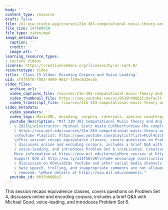 ```yaml
---
body: ''
content_type: resource
draft: false
file: /ol-ocw-studio-app/courses/21m-383-computational-music-theory-and-analysis-spring-2023/21m383-s23-lecture-15-mar-17_360p_16_9.mp4
file_size: 147609650
file_type: video/mp4
image_metadata:
  caption: ''
  credit: ''
  image-alt: ''
learning_resource_types:
- Lecture Videos
license: https://creativecommons.org/licenses/by-nc-sa/4.0/
resourcetype: Video
title: 'Class 15 Video: Encoding Corpora and Voice Leading'
uid: af4f45f0-f003-4099-9817-f19ec6d2eceb
video_files:
  archive_url: ''
  video_captions_file: /courses/21m-383-computational-music-theory-and-analysis-spring-2023/1y2CQm34Dwo0NqWV-pMD4h74khmZTvCIt_transcript.webvtt
  video_thumbnail_file: https://img.youtube.com/vi/0h3ShhOQ6zI/default.jpg
  video_transcript_file: /courses/21m-383-computational-music-theory-and-analysis-spring-2023/1y2CQm34Dwo0NqWV-pMD4h74khmZTvCIt_transcript.pdf
video_metadata:
  video_speakers: ''
  video_tags: MusicXML, encoding, corpora, intervals, species counterpoint
  youtube_description: "MIT 21M.383 Computational Music Theory and Analysis Spring\
    \ 2023\L\nInstructor: Michael Scott Asato Cuthbert\nView the complete course:\
    \ https://ocw.mit.edu/courses/21m-383-computational-music-theory-and-analysis-spring-2023/\L\
    \nYouTube Playlist: https://www.youtube.com/playlist?list=PLUl4u3cNGP62vSB2sI0W8lQFKsmS2-A6R\n\
    \nThis session recaps equivalence classes, covers questions on Problem Set 4,\
    \ discusses online and encoding corpora, includes a brief Q&A with Michael Good,\
    \ voice-leading, and introduces Problem Set 6.\n\nLicense: Creative Commons BY-NC-SA\n\
    More information at https://ocw.mit.edu/terms\nMore courses at https://ocw.mit.edu\n\
    Support OCW at http://ow.ly/a1If50zVRl\n\nWe encourage constructive comments and\
    \ discussion on OCW\u2019s YouTube and other social media channels. Personal attacks,\
    \ hate speech, trolling, and inappropriate comments are not allowed and may be\
    \ removed. \nMore details at https://ocw.mit.edu/comments."
  youtube_id: 0h3ShhOQ6zI
---
```

This session recaps equivalence classes, covers questions on Problem Set 4, discusses online and encoding corpora, includes a brief Q&A with Michael Good, voice-leading, and introduces Problem Set 6.